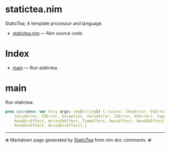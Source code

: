 # statictea.nim

StaticTea; A template processor and language.


* [statictea.nim](../../src/statictea.nim) &mdash; Nim source code.
# Index

* [main](#main) &mdash; Run statictea.

# main

Run statictea.


~~~nim
proc main(env: var Env; argv: seq[string]) {.raises: [KeyError, OSError,
    ValueError, IOError, Exception, ValueError, IOError, OSError], tags: [
    ReadDirEffect, WriteIOEffect, TimeEffect, RootEffect, ReadIOEffect,
    ReadEnvEffect, WriteDirEffect].}
~~~


---
⦿ Markdown page generated by [StaticTea](https://github.com/flenniken/statictea/) from nim doc comments. ⦿

